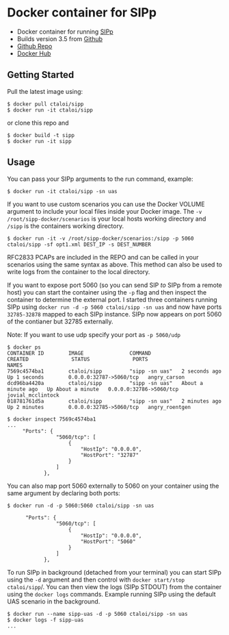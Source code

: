 # Docker container for SIPp

- Docker container for running [SIPp](http://sipp.sourceforge.net/index.html)
- Builds version 3.5 from [Github ](https://github.com/SIPp)
- [Github Repo](https://github.com/ctaloi/docker-sipp)
- [Docker Hub](https://hub.docker.com/r/ctaloi/sipp/)

## Getting Started

Pull the latest image using:

```
$ docker pull ctaloi/sipp
$ docker run -it ctaloi/sipp
```

or clone this repo and

```
$ docker build -t sipp
$ docker run -it sipp
```

## Usage

You can pass your SIPp arguments to the run command, example:

```
$ docker run -it ctaloi/sipp -sn uas
```

If you want to use custom scenarios you can use the Docker VOLUME argument to include your local files inside your Docker image.  The `-v /root/sipp-docker/scenarios` is your local hosts working directory and `/sipp` is the containers working directory.

```
$ docker run -it -v /root/sipp-docker/scenarios:/sipp -p 5060 ctaloi/sipp -sf opt1.xml DEST_IP -s DEST_NUMBER
```

RFC2833 PCAPs are included in the REPO and can be called in your scenarios using the same syntax as above.  This method can also be used to write logs from the container to the local directory.

If you want to expose port 5060 (so you can send SIP _to_ SIPp from a remote host) you can start the container using the `-p` flag and then inspect the container to determine the external port.  I started three containers running SIPp using `docker run -d -p 5060 ctaloi/sipp -sn uas` and now have ports `32785-32878` mapped to each SIPp instance.  SIPp now appears on port 5060 of the contianer but 32785 externally.

Note: If you want to use udp specify your port as `-p 5060/udp`

```
$ docker ps
CONTAINER ID        IMAGE               COMMAND                  CREATED              STATUS              PORTS                     NAMES
7569c4574ba1        ctaloi/sipp         "sipp -sn uas"   2 seconds ago        Up 1 seconds        0.0.0.0:32787->5060/tcp   angry_carson
dcd96ba4420a        ctaloi/sipp         "sipp -sn uas"   About a minute ago   Up About a minute   0.0.0.0:32786->5060/tcp   jovial_mcclintock
018781761d5a        ctaloi/sipp         "sipp -sn uas"   2 minutes ago        Up 2 minutes        0.0.0.0:32785->5060/tcp   angry_roentgen

$ docker inspect 7569c4574ba1
...
     "Ports": {
                "5060/tcp": [
                    {
                        "HostIp": "0.0.0.0",
                        "HostPort": "32787"
                    }
                ]
            },
```

You can also map port 5060 externally to 5060 on your container using the same argument by declaring both ports:

```
$ docker run -d -p 5060:5060 ctaloi/sipp -sn uas

      "Ports": {
                "5060/tcp": [
                    {
                        "HostIp": "0.0.0.0",
                        "HostPort": "5060"
                    }
                ]
            },

```

To run SIPp in background (detached from your terminal) you can start SIPp using the `-d` argument and then control with `docker start/stop ctaloi/sipp`/.  You can then view the logs (SIPp STDOUT) from the container using the `docker logs` commands.  Example running SIPp using the default UAS scenario in the background.

```
$ docker run --name sipp-uas -d -p 5060 ctaloi/sipp -sn uas
$ docker logs -f sipp-uas
...
```
